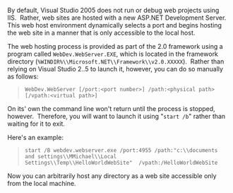

By default, Visual Studio 2005 does not run or debug web projects using IIS.  Rather, web sites are hosted with a new ASP.NET Development Server.  This web host environment dynamically selects a port and begins hosting the web site in a manner that is only accessible to the local host.

The web hosting process is provided as part of the 2.0 framework using a program called ``` WebDev.WebServer.EXE ```, which is located in the framework directory (``` %WINDIR%\\Microsoft.NET\\Framework\\v2.0.XXXXX ```).  Rather than relying on Visual Studio 2..5 to launch it, however, you can do so manually as follows:

> ``` WebDev.WebServer [/port:<port number>] /path:<physical path> [/vpath:<virtual path>] ```

On its' own the command line won't return until the process is stopped, however.  Therefore, you will want to launch it using "``` start /b ```" rather than waiting for it to exit.

Here's an example:

> ``` start /B webdev.webserver.exe /port:4955 /path:"c:\\documents and settings\\MMichael\\Local Settings\\Temp\\HelloWorldWebSite"  /vpath:/HelloWorldWebSite ```

Now you can arbitrarily host any directory as a web site accessible only from the local machine.
